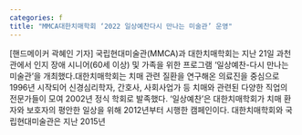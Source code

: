 ```yaml
---
categories: f
title: "MMCA대한치매학회 ‘2022 일상예찬다시 만나는 미술관’ 운영"
---
```

[핸드메이커 곽혜인 기자] 국립현대미술관(MMCA)과 대한치매학회는 지난 21일 과천관에서 인지 장애 시니어(60세 이상) 및 가족을 위한 프로그램 ‘일상예찬-다시 만나는 미술관’을 개최했다.대한치매학회는 치매 관련 질환을 연구해온 의료진을 중심으로 1996년 시작되어 신경심리학자, 간호사, 사회사업가 등 치매와 관련된 다양한 직업의 전문가들이 모여 2002년 정식 학회로 발족했다. ‘일상예찬’은 대한치매학회가 치매 환자와 보호자의 평안한 일상을 위해 2012년부터 시행한 캠페인이다. 대한치매학회와 국립현대미술관은 지난 2015년